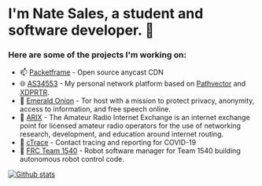 # I'm Nate Sales, a student and software developer. 👋

### Here are some of the projects I'm working on:
- 📫 [Packetframe](https://packetframe.com/) - Open source anycast CDN
- 🌐 [AS34553](https://natesales.net/network) - My personal network platform based on [Pathvector](https://github.com/natesales/pathvector) and [XDPRTR](https://github.com/natesales/xdprtr).
- 🧅 [Emerald Onion](https://emeraldonion.org) - Tor host with a mission to protect privacy, anonymity, access to information, and free speech online.
- 📡 [ARIX](https://arix.dev) - The Amateur Radio Internet Exchange is an internet exchange point for licensed amateur radio operators for the use of networking research, development, and education around internet routing.
- 📍 [cTrace](https://www.einpresswire.com/article/532863001/catlin-gabel-students-invent-app-to-track-on-campus-movement-during-covid-19) - Contact tracing and reporting for COVID-19
- 🤖 [FRC Team 1540](https://team1540.org) - Robot software manager for Team 1540 building autonomous robot control code.

[![Github stats](https://github-readme-stats.vercel.app/api?username=natesales&show_icons=true&count_private=true&theme=tokyonight)](https://github.com/anuraghazra/github-readme-stats)
